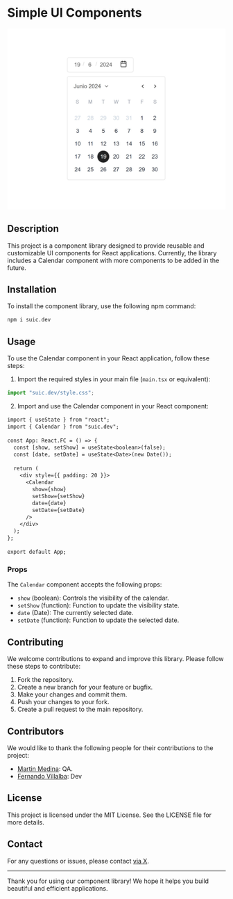 # Simple UI Components

<div style="text-align: center;">
  <img src="./demo.jpeg" alt="Descripción de la imagen">
</div>

## Description

This project is a component library designed to provide reusable and customizable UI components for React applications. Currently, the library includes a Calendar component with more components to be added in the future.

## Installation

To install the component library, use the following npm command:

```bash
npm i suic.dev
```

## Usage

To use the Calendar component in your React application, follow these steps:

1. Import the required styles in your main file (`main.tsx` or equivalent):

```typescript
import "suic.dev/style.css";
```

2. Import and use the Calendar component in your React component:

```tsx
import { useState } from "react";
import { Calendar } from "suic.dev";

const App: React.FC = () => {
  const [show, setShow] = useState<boolean>(false);
  const [date, setDate] = useState<Date>(new Date());

  return (
    <div style={{ padding: 20 }}>
      <Calendar
        show={show}
        setShow={setShow}
        date={date}
        setDate={setDate}
      />
    </div>
  );
};

export default App;
```

### Props

The `Calendar` component accepts the following props:

- `show` (boolean): Controls the visibility of the calendar.
- `setShow` (function): Function to update the visibility state.
- `date` (Date): The currently selected date.
- `setDate` (function): Function to update the selected date.

## Contributing

We welcome contributions to expand and improve this library. Please follow these steps to contribute:

1. Fork the repository.
2. Create a new branch for your feature or bugfix.
3. Make your changes and commit them.
4. Push your changes to your fork.
5. Create a pull request to the main repository.

## Contributors

We would like to thank the following people for their contributions to the project:

- [Martin Medina](https://github.com/macrohex): QA.
- [Fernando Villalba](https://github.com/fervillalbag): Dev

## License

This project is licensed under the MIT License. See the LICENSE file for more details.

## Contact

For any questions or issues, please contact [via X](https://twitter.com/fervillalbag).

---

Thank you for using our component library! We hope it helps you build beautiful and efficient applications.
